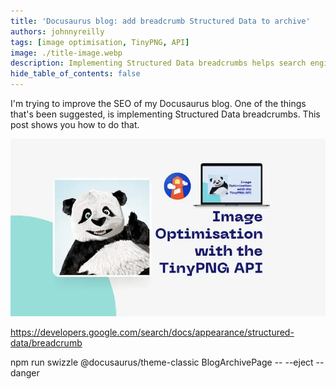 ```yaml
---
title: 'Docusaurus blog: add breadcrumb Structured Data to archive'
authors: johnnyreilly
tags: [image optimisation, TinyPNG, API]
image: ./title-image.webp
description: Implementing Structured Data breadcrumbs helps search engines surface your site. This post shows you how to implement with Docusaurus blogs.
hide_table_of_contents: false
---
```


I'm trying to improve the SEO of my Docusaurus blog. One of the things that's been suggested, is implementing Structured Data breadcrumbs. This post shows you how to do that.

![title image reading "Image Optimisation with the TinyPNG API" with TinyPNG and Lighthouse logos](title-image.webp)

https://developers.google.com/search/docs/appearance/structured-data/breadcrumb

npm run swizzle @docusaurus/theme-classic BlogArchivePage -- --eject --danger
